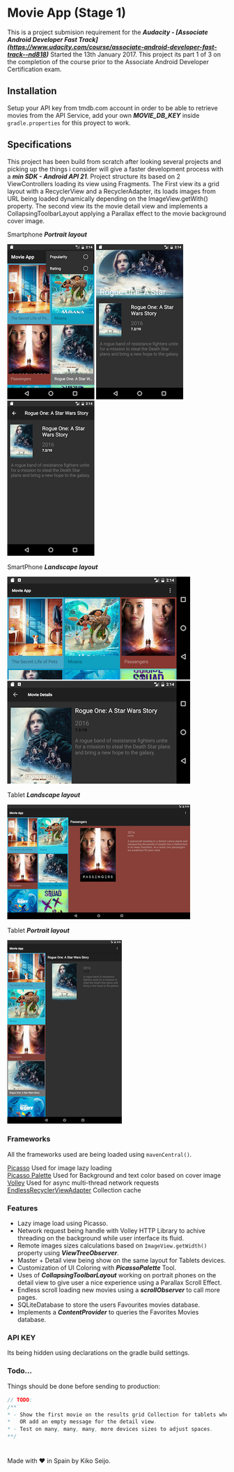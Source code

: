 # Movie App (Stage 1)

This is a project submision requirement for the ***Audacity - [Associate Android Developer Fast Track] (https://www.udacity.com/course/associate-android-developer-fast-track--nd818)*** Started the 13th January 2017.
This project its part 1 of 3 on the completion of the course prior to the Associate Android Developer Certification exam.

## Installation

Setup your API key from tmdb.com account in order to be able to retrieve movies from the API Service, add your own ***MOVIE_DB_KEY***  inside ```gradle.properties``` for this proyect to work.


## Specifications

This project has been build from scratch after looking several projects and picking up the things i consider will give a faster development process with a ***min SDK - Android API 21***. Project structure its based on 2 ViewControllers loading its view using Fragments. The First view its a grid layout with a RecyclerView and a RecyclerAdapter, its loads images from URL being loaded dynamically depending on the ImageView.getWith() property. The second view its the movie detail view and implements a CollapsingToolbarLayout applying a Parallax effect to the movie background cover image.

Smartphone ***Portrait layout***   

![](imgs/p_1.png?raw=true)
![](imgs/p_2.png?raw=true)
![](imgs/p_3.png?raw=true)  


SmartPhone ***Landscape layout***


![](imgs/l_1.png?raw=true)  
![](imgs/p_4.png?raw=true)  

Tablet ***Landscape layout***

![](imgs/l_2.png?raw=true)

Tablet ***Portrait layout***

![](imgs/l_3.png?raw=true)



### Frameworks

All the frameworks used are being loaded using ```mavenCentral()```.

[Picasso](http://square.github.io/picasso/) Used for image lazy loading  
[Picasso Palette](https://github.com/florent37/PicassoPalette)  Used for Background and text color based on cover image  
[Volley](https://android.googlesource.com/platform/frameworks/volley) Used for async multi-thread network requests  
[EndlessRecyclerViewAdapter](https://github.com/rockerhieu/rv-adapter-endless) Collection cache    


### Features

* Lazy image load using Picasso.
* Network request being handle with Volley HTTP Library to achive threading on the background while user interface its fluid.
* Remote images sizes calculations based on ```ImageView.getWidth()``` property using ***ViewTreeObserver***.
* Master + Detail view being show on the same layout for Tablets devices.
* Customization of UI Coloring with ***PicassoPalette*** Tool.
* Uses of ***CollapsingToolbarLayout*** working on portrait phones on the detail view to give user a nice experience using a Parallax Scroll Effect.
* Endless scroll loading new movies using a ***scrollObserver*** to call more pages.
* SQLiteDatabase to store the users Favourites movies database.
* Implements a ***ContentProvider*** to queries the Favorites Movies database.

### API KEY

Its being hidden using declarations on the gradle build settings.  

### Todo...

Things should be done before sending to production:

```java
// TODO:
/**
* - Show the first movie on the results grid Collection for tablets when it first load
*   OR add an empty message for the detail view.
* - Test on many, many, many, more devices sizes to adjust spaces.
**/
```

#
Made with ❤︎ in Spain by Kiko Seijo.
##
###  
